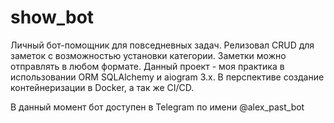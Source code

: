 # show_bot
Личный бот-помощник для повседневных задач. Релизовал CRUD для заметок с возможностью установки категории. Заметки можно отправлять в любом формате.
Данный проект - моя практика в использовании ORM SQLAlchemy и aiogram 3.x. 
В перспективе создание контейнеризации в Docker, а так же CI/CD.

В данный момент бот доступен в Telegram по имени @alex_past_bot

